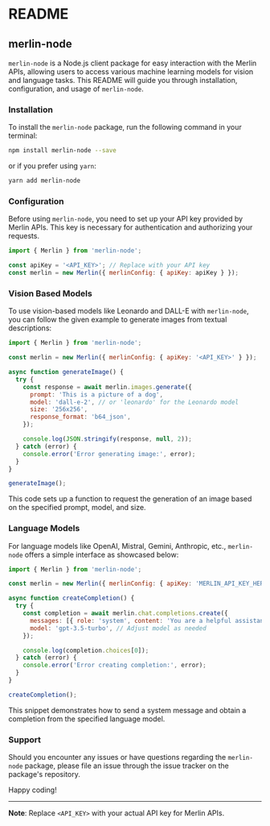 # README

## merlin-node

`merlin-node` is a Node.js client package for easy interaction with the Merlin APIs, allowing users to access various machine learning models for vision and language tasks. This README will guide you through installation, configuration, and usage of `merlin-node`.

### Installation

To install the `merlin-node` package, run the following command in your terminal:

```sh
npm install merlin-node --save
```

or if you prefer using `yarn`:

```sh
yarn add merlin-node
```

### Configuration

Before using `merlin-node`, you need to set up your API key provided by Merlin APIs. This key is necessary for authentication and authorizing your requests.

```javascript
import { Merlin } from 'merlin-node';

const apiKey = '<API_KEY>'; // Replace with your API key
const merlin = new Merlin({ merlinConfig: { apiKey: apiKey } });
```

### Vision Based Models

To use vision-based models like Leonardo and DALL-E with `merlin-node`, you can follow the given example to generate images from textual descriptions:

```javascript
import { Merlin } from 'merlin-node';

const merlin = new Merlin({ merlinConfig: { apiKey: '<API_KEY>' } });

async function generateImage() {
  try {
    const response = await merlin.images.generate({
      prompt: 'This is a picture of a dog',
      model: 'dall-e-2', // or 'leonardo' for the Leonardo model
      size: '256x256',
      response_format: 'b64_json',
    });

    console.log(JSON.stringify(response, null, 2));
  } catch (error) {
    console.error('Error generating image:', error);
  }
}

generateImage();
```

This code sets up a function to request the generation of an image based on the specified prompt, model, and size.

### Language Models

For language models like OpenAI, Mistral, Gemini, Anthropic, etc., `merlin-node` offers a simple interface as showcased below:

```javascript
import { Merlin } from 'merlin-node';

const merlin = new Merlin({ merlinConfig: { apiKey: 'MERLIN_API_KEY_HERE' } });

async function createCompletion() {
  try {
    const completion = await merlin.chat.completions.create({
      messages: [{ role: 'system', content: 'You are a helpful assistant.' }],
      model: 'gpt-3.5-turbo', // Adjust model as needed
    });

    console.log(completion.choices[0]);
  } catch (error) {
    console.error('Error creating completion:', error);
  }
}

createCompletion();
```

This snippet demonstrates how to send a system message and obtain a completion from the specified language model.

### Support

Should you encounter any issues or have questions regarding the `merlin-node` package, please file an issue through the issue tracker on the package's repository.

Happy coding!

---

**Note**: Replace `<API_KEY>` with your actual API key for Merlin APIs.
